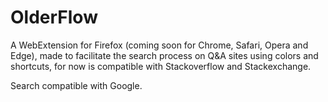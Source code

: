 # OlderFlow

A WebExtension for Firefox (coming soon for Chrome, Safari, Opera and Edge), made to facilitate the search process on Q&A sites using colors and shortcuts, for now is compatible with Stackoverflow and Stackexchange.

Search compatible with Google.
